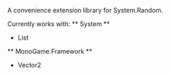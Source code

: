 A convenience extension library for System.Random.

Currently works with:
** System **
- List<T>

** MonoGame.Framework **
- Vector2